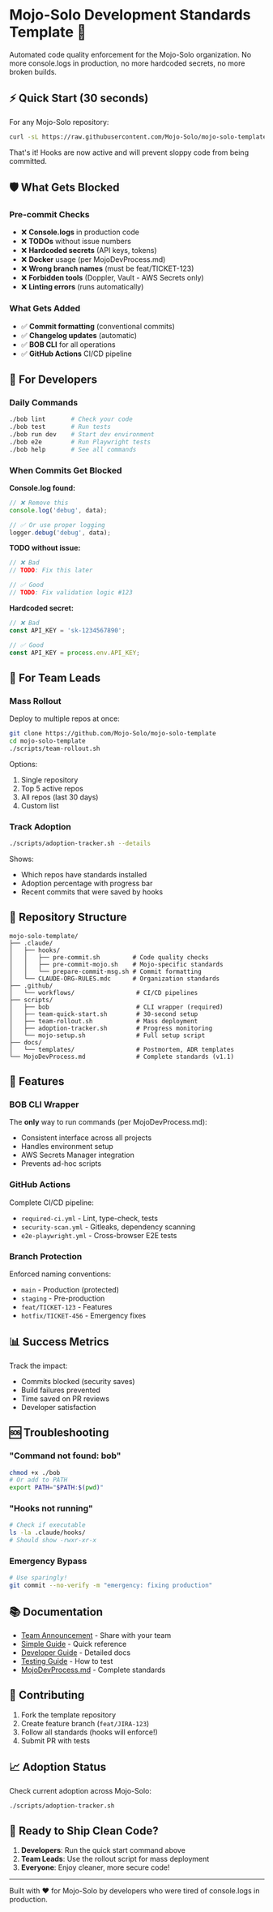 # Mojo-Solo Development Standards Template 🚀

Automated code quality enforcement for the Mojo-Solo organization. No more console.logs in production, no more hardcoded secrets, no more broken builds.

## ⚡ Quick Start (30 seconds)

For any Mojo-Solo repository:

```bash
curl -sL https://raw.githubusercontent.com/Mojo-Solo/mojo-solo-template/main/scripts/team-quick-start.sh | bash
```

That's it! Hooks are now active and will prevent sloppy code from being committed.

## 🛡️ What Gets Blocked

### Pre-commit Checks
- ❌ **Console.logs** in production code
- ❌ **TODOs** without issue numbers
- ❌ **Hardcoded secrets** (API keys, tokens)
- ❌ **Docker** usage (per MojoDevProcess.md)
- ❌ **Wrong branch names** (must be feat/TICKET-123)
- ❌ **Forbidden tools** (Doppler, Vault - AWS Secrets only)
- ❌ **Linting errors** (runs automatically)

### What Gets Added
- ✅ **Commit formatting** (conventional commits)
- ✅ **Changelog updates** (automatic)
- ✅ **BOB CLI** for all operations
- ✅ **GitHub Actions** CI/CD pipeline

## 🎯 For Developers

### Daily Commands

```bash
./bob lint       # Check your code
./bob test       # Run tests
./bob run dev    # Start dev environment
./bob e2e        # Run Playwright tests
./bob help       # See all commands
```

### When Commits Get Blocked

**Console.log found:**
```javascript
// ❌ Remove this
console.log('debug', data);

// ✅ Or use proper logging
logger.debug('debug', data);
```

**TODO without issue:**
```javascript
// ❌ Bad
// TODO: Fix this later

// ✅ Good  
// TODO: Fix validation logic #123
```

**Hardcoded secret:**
```javascript
// ❌ Bad
const API_KEY = 'sk-1234567890';

// ✅ Good
const API_KEY = process.env.API_KEY;
```

## 🚀 For Team Leads

### Mass Rollout

Deploy to multiple repos at once:

```bash
git clone https://github.com/Mojo-Solo/mojo-solo-template
cd mojo-solo-template
./scripts/team-rollout.sh
```

Options:
1. Single repository
2. Top 5 active repos
3. All repos (last 30 days)
4. Custom list

### Track Adoption

```bash
./scripts/adoption-tracker.sh --details
```

Shows:
- Which repos have standards installed
- Adoption percentage with progress bar
- Recent commits that were saved by hooks

## 📁 Repository Structure

```
mojo-solo-template/
├── .claude/
│   ├── hooks/
│   │   ├── pre-commit.sh         # Code quality checks
│   │   ├── pre-commit-mojo.sh    # Mojo-specific standards
│   │   └── prepare-commit-msg.sh # Commit formatting
│   └── CLAUDE-ORG-RULES.mdc      # Organization standards
├── .github/
│   └── workflows/                 # CI/CD pipelines
├── scripts/
│   ├── bob                        # CLI wrapper (required)
│   ├── team-quick-start.sh        # 30-second setup
│   ├── team-rollout.sh            # Mass deployment
│   ├── adoption-tracker.sh        # Progress monitoring
│   └── mojo-setup.sh              # Full setup script
├── docs/
│   └── templates/                 # Postmortem, ADR templates
└── MojoDevProcess.md              # Complete standards (v1.1)
```

## 🔧 Features

### BOB CLI Wrapper
The **only** way to run commands (per MojoDevProcess.md):
- Consistent interface across all projects
- Handles environment setup
- AWS Secrets Manager integration
- Prevents ad-hoc scripts

### GitHub Actions
Complete CI/CD pipeline:
- `required-ci.yml` - Lint, type-check, tests
- `security-scan.yml` - Gitleaks, dependency scanning  
- `e2e-playwright.yml` - Cross-browser E2E tests

### Branch Protection
Enforced naming conventions:
- `main` - Production (protected)
- `staging` - Pre-production
- `feat/TICKET-123` - Features
- `hotfix/TICKET-456` - Emergency fixes

## 📊 Success Metrics

Track the impact:
- Commits blocked (security saves)
- Build failures prevented
- Time saved on PR reviews
- Developer satisfaction

## 🆘 Troubleshooting

### "Command not found: bob"
```bash
chmod +x ./bob
# Or add to PATH
export PATH="$PATH:$(pwd)"
```

### "Hooks not running"
```bash
# Check if executable
ls -la .claude/hooks/
# Should show -rwxr-xr-x
```

### Emergency Bypass
```bash
# Use sparingly!
git commit --no-verify -m "emergency: fixing production"
```

## 📚 Documentation

- [Team Announcement](TEAM_ANNOUNCEMENT.md) - Share with your team
- [Simple Guide](TEAM_GUIDE_SIMPLE.md) - Quick reference
- [Developer Guide](MOJO_SOLO_DEVELOPER_GUIDE.md) - Detailed docs
- [Testing Guide](TESTING_GUIDE.md) - How to test
- [MojoDevProcess.md](MojoDevProcess.md) - Complete standards

## 🤝 Contributing

1. Fork the template repository
2. Create feature branch (`feat/JIRA-123`)
3. Follow all standards (hooks will enforce!)
4. Submit PR with tests

## 📈 Adoption Status

Check current adoption across Mojo-Solo:
```bash
./scripts/adoption-tracker.sh
```

## 🎉 Ready to Ship Clean Code?

1. **Developers**: Run the quick start command above
2. **Team Leads**: Use the rollout script for mass deployment
3. **Everyone**: Enjoy cleaner, more secure code!

---

Built with ❤️ for Mojo-Solo by developers who were tired of console.logs in production.